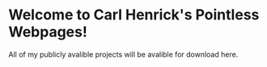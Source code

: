 # Welcome to Carl Henrick's Pointless Webpages!
All of my publicly avalible projects will be avalible for download here.
